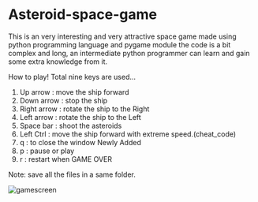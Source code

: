 # Asteroid-space-game
This is an very interesting and very attractive space game made using python programming language and pygame module the code is a bit complex and long, an intermediate python programmer can learn and gain some extra knowledge from it.

How to play!
 Total nine keys are used...
 1) Up arrow : move the ship forward
 2) Down arrow : stop the ship
 3) Right arrow : rotate the ship to the Right
 4) Left arrow : rotate the ship to the Left
 5) Space bar : shoot the asteroids
 6) Left Ctrl : move the ship forward with extreme speed.(cheat_code) 
 7) q : to close the window
  Newly Added
 8) p : pause or play
 9) r : restart when GAME OVER

Note: save all the files in a same folder.


![gamescreen](https://user-images.githubusercontent.com/88651754/170445905-f8a6600d-2954-46ee-959f-f9ec8c0d97b1.png)
